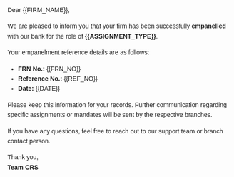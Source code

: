 <div style="font-family: Arial, sans-serif; font-size: 14px; color: #222; line-height: 1.6;">
  <p>Dear {{FIRM_NAME}},</p>

  <p>We are pleased to inform you that your firm has been successfully <strong>empanelled</strong> with our bank for the role of <strong>{{ASSIGNMENT_TYPE}}</strong>.</p>

  <p>Your empanelment reference details are as follows:</p>

  <ul>
    <li><strong>FRN No.:</strong> {{FRN_NO}}</li>
    <li><strong>Reference No.:</strong> {{REF_NO}}</li>
    <li><strong>Date:</strong> {{DATE}}</li>
  </ul>

  <p>Please keep this information for your records. Further communication regarding specific assignments or mandates will be sent by the respective branches.</p>

  <p>If you have any questions, feel free to reach out to our support team or branch contact person.</p>

  <p>Thank you,<br/>
  <strong>Team CRS</strong></p>
</div>